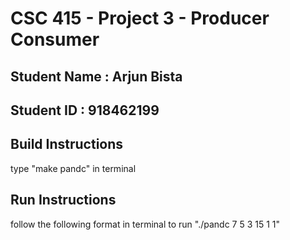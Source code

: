 # CSC 415 - Project 3 - Producer Consumer

## Student Name : Arjun Bista

## Student ID : 918462199

## Build Instructions
type "make pandc" in terminal

## Run Instructions
follow the following format in terminal to run
"./pandc 7 5 3 15 1 1"
